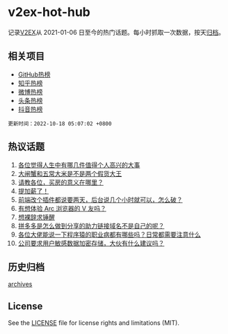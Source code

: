 # v2ex-hot-hub

 记录[V2EX](https://www.v2ex.com/)从 2021-01-06 日至今的热门话题。每小时抓取一次数据，按天[归档](archives)。
 
 ## 相关项目

- [GitHub热榜](https://github.com/lonnyzhang423/github-hot-hub)
- [知乎热榜](https://github.com/lonnyzhang423/zhihu-hot-hub)
- [微博热榜](https://github.com/lonnyzhang423/weibo-hot-hub)
- [头条热榜](https://github.com/lonnyzhang423/toutiao-hot-hub)
- [抖音热榜](https://github.com/lonnyzhang423/douyin-hot-hub)


 `更新时间：2022-10-18 05:07:02 +0800`

## 热议话题

1. [各位觉得人生中有哪几件值得个人高兴的大事](https://www.v2ex.com/t/887450)
1. [大闸蟹和五常大米是不是两个假货大王](https://www.v2ex.com/t/887422)
1. [请教各位，买房的意义在哪里？](https://www.v2ex.com/t/887519)
1. [提加薪了！](https://www.v2ex.com/t/887408)
1. [前端改个插件都说要两天，后台说几个小时就可以，怎么破？](https://www.v2ex.com/t/887532)
1. [有想体验 Arc 浏览器的 V 友吗？](https://www.v2ex.com/t/887513)
1. [想裸辞求锤醒](https://www.v2ex.com/t/887600)
1. [拼多多是怎么做到分享的助力链接域名不是自己的呢？](https://www.v2ex.com/t/887582)
1. [各位大佬能说一下程序猿的职业病都有哪些吗？日常都需要注意什么](https://www.v2ex.com/t/887533)
1. [公司要求用户敏感数据加密存储，大伙有什么建议吗？](https://www.v2ex.com/t/887563)

## 历史归档

[archives](archives)

## License

See the [LICENSE](LICENSE) file for license rights and limitations (MIT).
